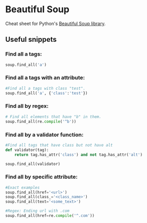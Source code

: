 # Beautiful Soup
Cheat sheet for Python's [Beautiful Soup library](https://www.crummy.com/software/BeautifulSoup/).

## Useful snippets 

### Find all a tags:

```python
soup.find_all('a')
```

### Find all a tags with an attribute:
```python
#Find all a tags with class "test".
soup.find_all('a', {'class':'test'})
```

### Find all by regex:
```python
# Find all elements that have "b" in them.
soup.find_all(re.compile('^b'))
```

### Find all by a validator function:
```python
#Find all tags that have class but not have alt
def validator(tag):
	return tag.has_attr('class') and not tag.has_attr('alt')

soup.find_all(validator)
```

### Find all by specific attribute:
```python
#Exact examples
soup.find_all(href='<url>')
soup.find_all(class_='<class_name>')
soup.find_all(text='<some_text>')

#Regex: Ending url with .com
soup.find_all(href=re.compile('^.com'))
```

